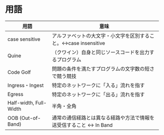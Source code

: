 # 用語

|用語|意味|
|---|---|
| case sensitive | アルファベットの大文字・小文字を区別すること。↔︎case insensitive|
| Quine | （クワイン）自身と同じソースコードを出力するプログラム|
| Code Golf | 問題の条件を満たすプログラムの文字数の短さで競う競技|
| Ingress・Ingest | 特定のネットワークに「入る」流れを指す |
| Egress | 特定のネットワークに「出る」流れを指す |
| Half-width, Full-Width | 半角・全角 | 
| OOB (Out-of-Band) | 通常の通信経路とは異なる経路や方法で情報を送受信すること ↔︎ In Band |
